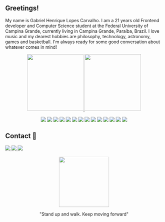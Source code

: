 <h2>Greetings!</h2>
<p>My name is Gabriel Henrique Lopes Carvalho. I am a 21 years old Frontend developer and Computer Science student at the Federal University of Campina Grande, currently living in Campina Grande, Paraíba, Brazil. I love music and my dearest hobbies are philosophy, technology, astronomy, games and basketball. I'm always ready for some good conversation about whatever comes in mind!</p>

<div align="center">
  <a href="https://github.com/Gabrielhlc">
  <img height="180em" src="https://github-readme-stats.vercel.app/api?username=Gabrielhlc&show_icons=true&theme=tokyonight&include_all_commits=true&count_private=true"/>
  <img height="180em" src="https://github-readme-stats.vercel.app/api/top-langs/?username=Gabrielhlc&layout=compact&langs_count=7&theme=tokyonight"/>
  </a>
</div>

<div align="center">
  <br>
  <img src="https://img.shields.io/badge/JavaScript-F7DF1E?style=for-the-badge&logo=javascript&logoColor=black"/>
  <img src="https://img.shields.io/badge/TypeScript-007ACC?style=for-the-badge&logo=typescript&logoColor=white"/>
  <img src="https://img.shields.io/badge/React-20232A?style=for-the-badge&logo=react&logoColor=61DAFB"/>
  <img src="https://img.shields.io/badge/next.js-000000?style=for-the-badge&logo=nextdotjs&logoColor=white"/>
  <img src="https://img.shields.io/badge/React_Native-20232A?style=for-the-badge&logo=react&logoColor=61DAFB"/>
  <img src="https://img.shields.io/badge/HTML5-E34F26?style=for-the-badge&logo=html5&logoColor=white"/>
  <img src="https://img.shields.io/badge/CSS3-1572B6?style=for-the-badge&logo=css3&logoColor=white"/>
  <img src="https://img.shields.io/badge/Java-ED8B00?style=for-the-badge&logo=java&logoColor=white"/>
  <img src="https://img.shields.io/badge/styled--components-DB7093?style=for-the-badge&logo=styled-components&logoColor=white"/>
  <img src="https://img.shields.io/badge/Tailwind_CSS-38B2AC?style=for-the-badge&logo=tailwind-css&logoColor=white"/>
  <img src="https://img.shields.io/badge/Chakra--UI-319795?style=for-the-badge&logo=chakra-ui&logoColor=white"/>
  <img src="https://img.shields.io/badge/Bootstrap-563D7C?style=for-the-badge&logo=bootstrap&logoColor=white"/>
  <img src="https://img.shields.io/badge/Sass-CC6699?style=for-the-badge&logo=sass&logoColor=white"/>
  <img src="https://img.shields.io/badge/eslint-3A33D1?style=for-the-badge&logo=eslint&logoColor=white"/>
</div>

<div>
  <h2>Contact 📱</h2> 
  <a href="https://www.linkedin.com/in/gabriel-carvalho-54790b21b/">
  <img src="https://img.shields.io/badge/LinkedIn-0077B5?style=for-the-badge&logo=linkedin&logoColor=white"/>
  </a>
  <a href="https://instagram.com/gabrielhenlc">
  <img src="https://img.shields.io/badge/Instagram-E4405F?style=for-the-badge&logo=instagram&logoColor=white"/>
  </a>
  <a href = "mailto:gabrielhenlc@gmail.com">
  <img src="https://img.shields.io/badge/Gmail-D14836?style=for-the-badge&logo=gmail&logoColor=white">
  </a>
  <br>
  <br>
</div>

<div align="center">
<img width="160" src="https://www.pngkey.com/png/full/314-3143780_transmutation-circle-stickers-by-th3lord-fullmetal-alchemist-brotherhood.png"/>
<p>"Stand up and walk. Keep moving forward"</p>
</div>
